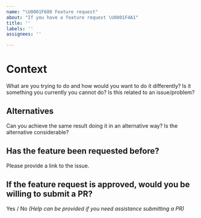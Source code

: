 ```yaml
---
name: "\U0001F680 Feature request"
about: "If you have a feature request \U0001F4A1"
title: ''
labels: ''
assignees: ''

---
```


# Context

What are you trying to do and how would you want to do it differently? Is it something you currently you cannot do? Is this related to an issue/problem?

## Alternatives

Can you achieve the same result doing it in an alternative way? Is the alternative considerable?

## Has the feature been requested before?

Please provide a link to the issue.

## If the feature request is approved, would you be willing to submit a PR?

Yes / No _(Help can be provided if you need assistance submitting a PR)_
